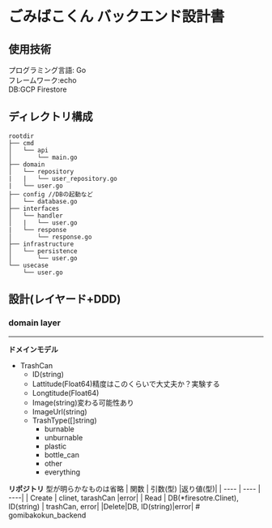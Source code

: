 # ごみばこくん バックエンド設計書

## 使用技術
プログラミング言語: Go\
フレームワーク:echo\
DB:GCP Firestore





## ディレクトリ構成
```
rootdir
├── cmd
│   └── api
│       └── main.go
├── domain
│   └── repository
|   |   └── user_repository.go
|   └── user.go
├── config //DBの起動など
│   └── database.go
├── interfaces
│   └── handler
│   |   └── user.go
|   └── response
│       └── response.go
├── infrastructure
│   └── persistence
│       └── user.go
└── usecase
    └── user.go
```

## 設計(レイヤード+DDD)

### domain layer
--- 
**ドメインモデル**
- TrashCan
  - ID(string)
  - Lattitude(Float64)精度はこのくらいで大丈夫か？実験する
  - Longtitude(Float64)
  - Image(string)変わる可能性あり
  - ImageUrl(string)
  - TrashType([]string)
    - burnable
    - unburnable
    - plastic
    - bottle_can
    - other
    - everything
  
**リポジトリ**
型が明らかなものは省略
| 関数 | 引数(型) |返り値(型)|
| ---- | ---- | ----|
| Create | clinet, tarashCan |error|
| Read | DB(*firesotre.Clinet), ID(string) | trashCan, error|
|Delete|DB, ID(string)|error|
#   g o m i b a k o k u n _ b a c k e n d  
 
